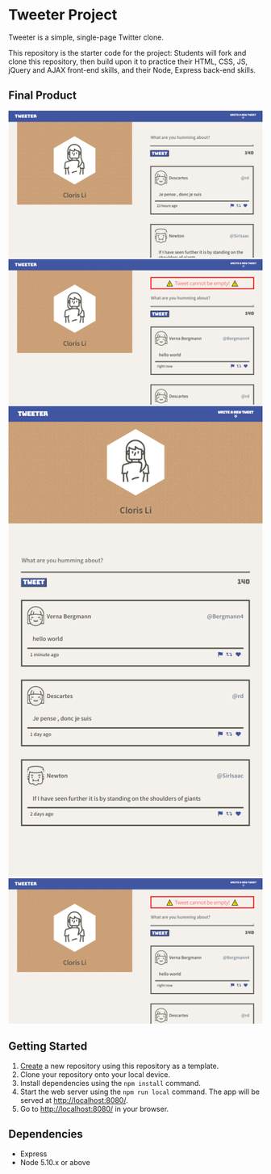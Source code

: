 # Tweeter Project

Tweeter is a simple, single-page Twitter clone.

This repository is the starter code for the project: Students will fork and clone this repository, then build upon it to practice their HTML, CSS, JS, jQuery and AJAX front-end skills, and their Node, Express back-end skills.

## Final Product

!["screenshot of desktop view"](https://github.com/clorislee1222/tweeter/blob/master/doc/Desktop.PNG)
!["screenshot of desktop view with error warning"](https://github.com/clorislee1222/tweeter/blob/master/doc/Desktop-warning.PNG)
!["screenshot of default view"](https://github.com/clorislee1222/tweeter/blob/master/doc/Default.PNG)
!["screenshot of default view with error warning and a loaded new tweet"](https://github.com/clorislee1222/tweeter/blob/master/doc/Desktop-warning.PNG)

## Getting Started

1. [Create](https://docs.github.com/en/repositories/creating-and-managing-repositories/creating-a-repository-from-a-template) a new repository using this repository as a template.
2. Clone your repository onto your local device.
3. Install dependencies using the `npm install` command.
3. Start the web server using the `npm run local` command. The app will be served at <http://localhost:8080/>.
4. Go to <http://localhost:8080/> in your browser.

## Dependencies

- Express
- Node 5.10.x or above
